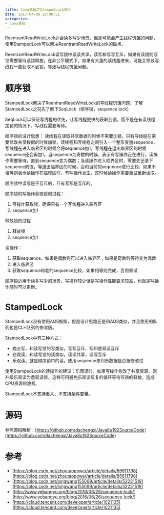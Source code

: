 ```yaml
---
title: Java基础之StampedLock简介
date: 2017-04-08 20:00:51
categories: 
- Java基础
---
```

ReentrantReadWriteLock适合读多写少场景，但是可能会产生线程饥饿的问题，使用StampedLock可以解决ReentrantReadWriteLock的缺点。

<!--more-->

ReentrantReadWriteLock读写锁中读读共享，读写和写写互斥，如果有读锁则写锁需要等待读锁释放，在非公平模式下，如果有大量的读线程进来，可能会导致写线程一直获取不到锁，导致写线程饥饿问题。

# 顺序锁

StampedLock解决了ReentrantReadWriteLock的写线程饥饿问题，了解StampedLock之前先了解下SeqLock（顺序锁，sequence lock）

SeqLock可以保证写线程的优先，让写线程更快的获取到锁，而不是在有读线程加锁的情况下，写线程需要等待。

顺序锁的设计思想：
读线程在读取共享数据的时候不需要加锁，只有写线程在需要修改共享数据的时候加锁，读线程和写线程之间引入一个整形变量sequence，写线程在进入临界区的时候会将sequence加1，写线程在退出临界区的时候sequence还会再加1。当sequence为奇数的时候，表示有写操作正在进行，读操作需要等待，直到sequence变为偶数；当读操作进入临界区时，需要先记录下sequence的值，等退出临界区的时候，会和当前的sequence进行比较，如果不相等则表示读操作在临界区时，有写操作发生，这时候读操作需要重试重新读取。

顺序锁中读写是不互斥的，只有写写是互斥的。

顺序锁的写操作获取锁的过程：

1. 写操作获取锁，确保只有一个写线程进入临界区
2. sequence加1

释放锁的过程

1. 释放锁
2. sequence加1

读操作：

1. 获取sequence，如果是偶数则可以进入临界区；如果是奇数则等待变为偶数
2. 进入临界区
3. 获取sequence和老的sequence比较，如果相等则完成，否则重试

顺序锁适用于读多写少的场景，写操作较少但是写操作性能要求较高，也就是写操作随时可以更新。

# StampedLock

StampedLock没有使用AQS框架，但是设计思路还是和AQS类似，并且使用的队列也是CLH队列的修改版。

StampedLock中有三种方式：

- 独占写，和读写锁的写类似，写写互斥，写和悲观读互斥
- 悲观读，和读写锁的读类似，读读共享，读写互斥
- 乐观读，就是顺序锁中的读，使用sequence来判断数据是否被修改过

使用StampedLock的读操作的建议：乐观读时，如果写操作修改了共享资源，则升级乐观读为悲观读锁，这样可用避免乐观读反复的循环等待写锁的释放，造成CPU资源的浪费。

StampedLock不支持重入、不支持条件变量。

# 源码

参照源码解析：[https://github.com/dachengxi/Java8u192SourceCode](https://github.com/dachengxi/Java8u192SourceCode)

# 参考

- [https://blog.csdn.net/zhoutaopower/article/details/86611798](https://blog.csdn.net/zhoutaopower/article/details/86611798)
- [https://blog.csdn.net/longwang155069/article/details/52231519](https://blog.csdn.net/longwang155069/article/details/52231519)
- [http://www.yebangyu.org/blog/2016/06/26/sequence-lock/](http://www.yebangyu.org/blog/2016/06/26/sequence-lock/)
- [https://cloud.tencent.com/developer/article/1021135](https://cloud.tencent.com/developer/article/1021135)